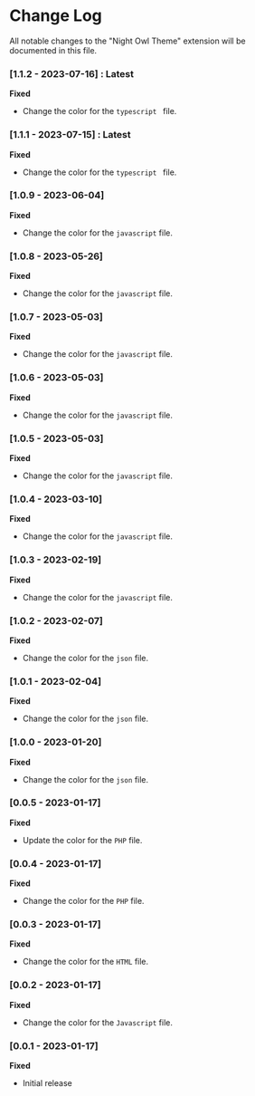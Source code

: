 # Change Log

All notable changes to the "Night Owl Theme" extension will be documented in this file.

### [1.1.2 - 2023-07-16] : Latest
**Fixed**
- Change the color for the `typescript ` file.
### [1.1.1 - 2023-07-15] : Latest
**Fixed**
- Change the color for the `typescript ` file.
### [1.0.9 - 2023-06-04]
**Fixed**
- Change the color for the `javascript` file.
### [1.0.8 - 2023-05-26]
**Fixed**
- Change the color for the `javascript` file.
### [1.0.7 - 2023-05-03]
**Fixed**
- Change the color for the `javascript` file.
### [1.0.6 - 2023-05-03]
**Fixed**
- Change the color for the `javascript` file.
### [1.0.5 - 2023-05-03]
**Fixed**
- Change the color for the `javascript` file.
### [1.0.4 - 2023-03-10]
**Fixed**
- Change the color for the `javascript` file.
### [1.0.3 - 2023-02-19]
**Fixed**
- Change the color for the `javascript` file.
### [1.0.2 - 2023-02-07]
**Fixed**
- Change the color for the `json` file.
### [1.0.1 - 2023-02-04]
**Fixed**
- Change the color for the `json` file.
### [1.0.0 - 2023-01-20]
**Fixed**
- Change the color for the `json` file.
### [0.0.5 - 2023-01-17]
**Fixed**
- Update the color for the `PHP` file.
### [0.0.4 - 2023-01-17]
**Fixed**
- Change the color for the `PHP` file.
### [0.0.3 - 2023-01-17]
**Fixed**
- Change the color for the `HTML` file.
### [0.0.2 - 2023-01-17]
**Fixed**
- Change the color for the `Javascript` file.
### [0.0.1 - 2023-01-17]
**Fixed**
- Initial release

